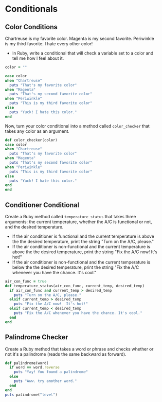 # Conditionals

## Color Conditions

Chartreuse is my favorite color. Magenta is my second favorite. Periwinkle is my third favorite. I hate every other color!
* In Ruby, write a conditional that will check a variable set to a color and tell me how I feel about it.

```ruby
color = ""

case color
when "Chartreuse"
  puts "That's my favorite color"
when "Magenta"
  puts "That's my second favorite color"
when "Periwinkle"
  puts "This is my third favorite color"
else
  puts "Yuck! I hate this color."
end
```

Now, turn your color conditional into a method called `color_checker` that takes any color as an argument.

```ruby
def color_checker(color)
case color
when "Chartreuse"
  puts "That's my favorite color"
when "Magenta"
  puts "That's my second favorite color"
when "Periwinkle"
  puts "This is my third favorite color"
else
  puts "Yuck! I hate this color."
end
end
```

## Conditioner Conditional
Create a Ruby method called `temperature_status` that takes three arguments: the current temperature, whether the A/C is functional or not, and the desired temperature.

  - If the air conditioner is functional and the current temperature is above the the desired temperature, print the string "Turn on the A/C, please."
  - If the air conditioner is non-functional and the current temperature is above the the desired temperature, print the string "Fix the A/C now!  It's hot!"
  - If the air conditioner is non-functional and the current temperature is below the the desired temperature, print the string "Fix the A/C whenever you have the chance. It's cool."

```ruby
air_con_func = true
def temperature_status(air_con_func, current_temp, desired_temp)
  if air_con_func and current_temp > desired_temp
    puts "Turn on the A/C, please."
  elsif current_temp > desired_temp
    puts "Fix the A/C now!  It's hot!"
  elsif current_temp < desired_temp
    puts "Fix the A/C whenever you have the chance. It's cool."
  end
end
```

## Palindrome Checker

Create a Ruby method that takes a word or phrase and checks whether or not it's a palindrome (reads the same backward as forward).

```ruby
def palindrome(word)
  if word == word.reverse
    puts "Yay! You found a palindrome"
  else
    puts "Aww. try another word."
  end
end
puts palindrome("level")
```
